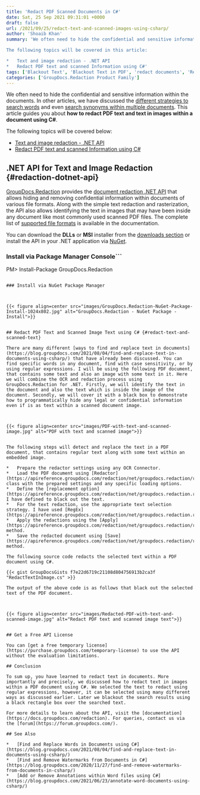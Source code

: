 ```yaml
---
title: 'Redact PDF Scanned Documents in C#'
date: Sat, 25 Sep 2021 09:31:01 +0000
draft: false
url: /2021/09/25/redact-text-and-scanned-images-using-csharp/
author: 'Shoaib Khan'
summary: 'We often need to hide the confidential and sensitive information within the documents. In other articles, we have discussed the different strategies to search words and even search synonyms within multiple documents. This article guides you about **how to redact PDF text and text in images within a document using C#**.

The following topics will be covered in this article:

*   Text and image redaction - .NET API
*   Redact PDF text and scanned Information using C#'
tags: ['Blackout Text', 'Blackout Text in PDF', 'redact documents', 'Redact in CSharp', 'redact pdf', 'Redact PDF in CSharp', 'Redact Text in CSharp', 'Redact Text in Image', 'Redact Text in PDF']
categories: ['GroupDocs.Redaction Product Family']
---
```


We often need to hide the confidential and sensitive information within the documents. In other articles, we have discussed the [different strategies to search words](https://blog.groupdocs.com/2021/08/04/find-and-replace-text-in-documents-using-csharp/) and even [search synonyms within multiple documents](https://blog.groupdocs.com/2021/09/14/find-synonyms-of-words-using-csharp/). This article guides you about **how to redact PDF text and text in images within a document using C#**.

The following topics will be covered below:

*   [Text and image redaction - .NET API](#redaction-dotnet-api)
*   [Redact PDF text and scanned Information using C#](#redact-text-and-scanned-text)

## .NET API for Text and Image Redaction {#redaction-dotnet-api}

[GroupDocs.Redaction](https://products.groupdocs.com/redaction/) provides the [document redaction .NET API](https://products.groupdocs.com/redaction/net/) that allows hiding and removing confidential information within documents of various file formats. Along with the simple text redaction and rasterization, the API also allows identifying the text in images that may have been inside any document like most commonly used scanned PDF files. The complete list of [supported file formats](https://docs.groupdocs.com/redaction/net/supported-document-formats/) is available in the documentation.

You can download the **DLLs** or **MSI** installer from the [downloads section](https://downloads.groupdocs.com/redaction) or install the API in your .NET application via [NuGet](https://www.nuget.org/packages/groupdocs.redaction).

### Install via Package Manager Console```
PM> Install-Package GroupDocs.Redaction
```

### Install via NuGet Package Manager



{{< figure align=center src="images/GroupDocs.Redaction-NuGet-Package-Install-1024x802.jpg" alt="GroupDocs.Redaction - NuGet Package - Install">}}


## Redact PDF Text and Scanned Image Text using C# {#redact-text-and-scanned-text}

There are many different [ways to find and replace text in documents](https://blog.groupdocs.com/2021/08/04/find-and-replace-text-in-documents-using-csharp/) that have already been discussed. You can find specific words in any document, find with case sensitivity, or by using regular expressions. I will be using the following PDF document, that contains some text and also an image with some text in it. Here we will combine the OCR and redaction process using GroupDocs.Redaction for .NET. Firstly, we will identify the text in the document and also the text which is inside the image of the document. Secondly, we will cover it with a black box to demonstrate how to programmatically hide any legal or confidential information even if is as text within a scanned document image.



{{< figure align=center src="images/PDF-with-text-and-scanned-image.jpg" alt="PDF with text and scanned image">}}


The following steps will detect and replace the text in a PDF document, that contains regular text along with some text within an embedded image.

*   Prepare the redactor settings using any OCR Connector.
*   Load the PDF document using [Redactor](https://apireference.groupdocs.com/redaction/net/groupdocs.redaction/redactor) class with the prepared settings and any specific loading options.
*   Define the [replacement option](https://apireference.groupdocs.com/redaction/net/groupdocs.redaction.redactions/replacementoptions). I have defined to black out the text.
*   For the text redaction, use the appropriate text selection strategy. I have used [RegEx](https://apireference.groupdocs.com/redaction/net/groupdocs.redaction.redactions/regexredaction).
*   Apply the redactions using the [Apply](https://apireference.groupdocs.com/redaction/net/groupdocs.redaction/redactor/methods/apply/index) method.
*   Save the redacted document using [Save](https://apireference.groupdocs.com/redaction/net/groupdocs.redaction/redactor/methods/save/index) method.

The following source code redacts the selected text within a PDF document using C#.

{{< gist GroupDocsGists f7e22d6719c21108d804756913b2ca3f "RedactTextInImage.cs" >}}

The output of the above code is as follows that black out the selected text of the PDF document.



{{< figure align=center src="images/Redacted-PDF-with-text-and-scanned-image.jpg" alt="Redact PDF text and scanned image text">}}


## Get a Free API License

You can [get a free temporary license](https://purchase.groupdocs.com/temporary-license) to use the API without the evaluation limitations.

## Conclusion

To sum up, you have learned to redact text in documents. More importantly and precisely, we discussed how to redact text in images within a PDF document using C#. We selected the text to redact using regular expressions, however, it can be selected using many different ways as discussed earlier. Later we blackout the search results using a black rectangle box over the searched text.

For more details to learn about the API, visit the [documentation](https://docs.groupdocs.com/redaction). For queries, contact us via the [forum](https://forum.groupdocs.com/).

## See Also

*   [Find and Replace Words in Documents using C#](https://blog.groupdocs.com/2021/08/04/find-and-replace-text-in-documents-using-csharp/)
*   [Find and Remove Watermarks from Documents in C#](https://blog.groupdocs.com/2020/11/27/find-and-remove-watermarks-from-documents-in-csharp/)
*   [Add or Remove Annotations within Word files using C#](https://blog.groupdocs.com/2021/06/23/annotate-word-documents-using-csharp/)




